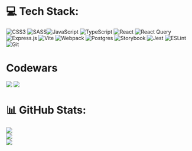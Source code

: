 # 💻 Tech Stack:
![CSS3](https://img.shields.io/badge/css3-%231572B6.svg?style=for-the-badge&logo=css3&logoColor=white) ![SASS](https://img.shields.io/badge/SASS-hotpink.svg?style=for-the-badge&logo=SASS&logoColor=white)![JavaScript](https://img.shields.io/badge/javascript-%23323330.svg?style=for-the-badge&logo=javascript&logoColor=%23F7DF1E) ![TypeScript](https://img.shields.io/badge/typescript-%23007ACC.svg?style=for-the-badge&logo=typescript&logoColor=white) ![React](https://img.shields.io/badge/react-%2320232a.svg?style=for-the-badge&logo=react&logoColor=%2361DAFB) 
![React Query](https://img.shields.io/badge/-React%20Query-FF4154?style=for-the-badge&logo=react%20query&logoColor=white)
	![Express.js](https://img.shields.io/badge/express.js-%23404d59.svg?style=for-the-badge&logo=express&logoColor=%2361DAFB) 
 ![Vite](https://img.shields.io/badge/vite-%23646CFF.svg?style=for-the-badge&logo=vite&logoColor=white)
 ![Webpack](https://img.shields.io/badge/webpack-%238DD6F9.svg?style=for-the-badge&logo=webpack&logoColor=black)
	![Postgres](https://img.shields.io/badge/postgres-%23316192.svg?style=for-the-badge&logo=postgresql&logoColor=white)
 	![Storybook](https://img.shields.io/badge/-Storybook-FF4785?style=for-the-badge&logo=storybook&logoColor=white)
  ![Jest](https://img.shields.io/badge/-jest-%23C21325?style=for-the-badge&logo=jest&logoColor=white)
  	![ESLint](https://img.shields.io/badge/ESLint-4B3263?style=for-the-badge&logo=eslint&logoColor=white)
   ![Git](https://img.shields.io/badge/git-%23F05033.svg?style=for-the-badge&logo=git&logoColor=white)
   # Codewars
   ![](https://www.codewars.com/users/Brit47/badges/large)
   ![](https://vk.com/vovirus)
   
# 📊 GitHub Stats:
![](https://github-readme-stats.vercel.app/api?username=BRIT47rus&theme=dark&hide_border=false&include_all_commits=false&count_private=false)<br/>
![](https://github-readme-streak-stats.herokuapp.com/?user=BRIT47rus&theme=dark&hide_border=false)<br/>
![](https://github-readme-stats.vercel.app/api/top-langs/?username=BRIT47rus&theme=dark&hide_border=false&include_all_commits=false&count_private=false&layout=compact)

